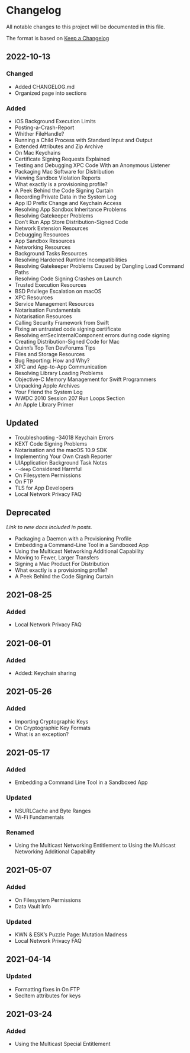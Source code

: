 # Changelog
All notable changes to this project will be documented in this file.

The format is based on [Keep a Changelog](https://keepachangelog.com/en/1.0.0/)

## 2022-10-13
### Changed
- Added CHANGELOG.md
- Organized page into sections

### Added
- iOS Background Execution Limits
- Posting-a-Crash-Report
- Whither FileHandle?
- Running a Child Process with Standard Input and Output
- Extended Attributes and Zip Archive
- On Mac Keychains
- Certificate Signing Requests Explained
- Testing and Debugging XPC Code With an Anonymous Listener
- Packaging Mac Software for Distribution
- Viewing Sandbox Violation Reports
- What exactly is a provisioning profile?
- A Peek Behind the Code Signing Curtain
- Recording Private Data in the System Log
- App ID Prefix Change and Keychain Access
- Resolving App Sandbox Inheritance Problems
- Resolving Gatekeeper Problems
- Don’t Run App Store Distribution-Signed Code
- Network Extension Resources
- Debugging Resources
- App Sandbox Resources
- Networking Resources
- Background Tasks Resources
- Resolving Hardened Runtime Incompatibilities
- Resolving Gatekeeper Problems Caused by Dangling Load Command Paths
- Resolving Code Signing Crashes on Launch
- Trusted Execution Resources
- BSD Privilege Escalation on macOS
- XPC Resources
- Service Management Resources
- Notarisation Fundamentals
- Notarisation Resources
- Calling Security Framework from Swift
- Fixing an untrusted code signing certificate
- Resolving errSecInternalComponent errors during code signing
- Creating Distribution-Signed Code for Mac
- Quinn’s Top Ten DevForums Tips
- Files and Storage Resources
- Bug Reporting: How and Why?
- XPC and App-to-App Communication
- Resolving Library Loading Problems
- Objective-C Memory Management for Swift Programmers
- Unpacking Apple Archives
- Your Friend the System Log
- WWDC 2010 Session 207 Run Loops Section
- An Apple Library Primer

## Updated
- Troubleshooting -34018 Keychain Errors
- KEXT Code Signing Problems
- Notarisation and the macOS 10.9 SDK
- Implementing Your Own Crash Reporter
- UIApplication Background Task Notes
- `--deep` Considered Harmful
- On Filesystem Permissions
- On FTP
- TLS for App Developers
- Local Network Privacy FAQ

## Deprecated
*Link to new docs included in posts.*

- Packaging a Daemon with a Provisioning Profile
- Embedding a Command-Line Tool in a Sandboxed App
- Using the Multicast Networking Additional Capability
- Moving to Fewer, Larger Transfers
- Signing a Mac Product For Distribution
- What exactly is a provisioning profile?
- A Peek Behind the Code Signing Curtain

## 2021-08-25
### Added
- Local Network Privacy FAQ

## 2021-06-01
### Added
- Added: Keychain sharing

## 2021-05-26
### Added
- Importing Cryptographic Keys
- On Cryptographic Key Formats
- What is an exception?

## 2021-05-17
### Added
- Embedding a Command Line Tool in a Sandboxed App

### Updated
- NSURLCache and Byte Ranges
- Wi-Fi Fundamentals

### Renamed
- Using the Multicast Networking Entitlement to Using the Multicast Networking Additional Capability

## 2021-05-07
### Added
- On Filesystem Permissions
- Data Vault Info

### Updated
- KWN & ESK’s Puzzle Page: Mutation Madness
- Local Network Privacy FAQ

## 2021-04-14
### Updated
- Formatting fixes in On FTP
- SecItem attributes for keys

## 2021-03-24
### Added
- Using the Multicast Special Entitlement